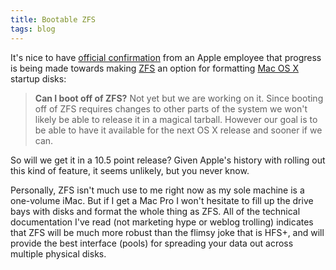 ```yaml
---
title: Bootable ZFS
tags: blog
---
```


It's nice to have [official confirmation](http://trac.macosforge.org/projects/zfs/wiki/faq) from an Apple employee that progress is being made towards making [ZFS](http://typechecked.net/wiki/ZFS) an option for formatting [Mac OS X](http://typechecked.net/wiki/Mac%20OS%20X) startup disks:

> **Can I boot off of ZFS?** Not yet but we are working on it. Since booting off of ZFS requires changes to other parts of the system we won't likely be able to release it in a magical tarball. However our goal is to be able to have it available for the next OS X release and sooner if we can.

So will we get it in a 10.5 point release? Given Apple's history with rolling out this kind of feature, it seems unlikely, but you never know.

Personally, ZFS isn't much use to me right now as my sole machine is a one-volume iMac. But if I get a Mac Pro I won't hesitate to fill up the drive bays with disks and format the whole thing as ZFS. All of the technical documentation I've read (not marketing hype or weblog trolling) indicates that ZFS will be much more robust than the flimsy joke that is HFS+, and will provide the best interface (pools) for spreading your data out across multiple physical disks.
